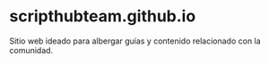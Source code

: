 # scripthubteam.github.io
Sitio web ideado para albergar guías y contenido relacionado con la comunidad.
